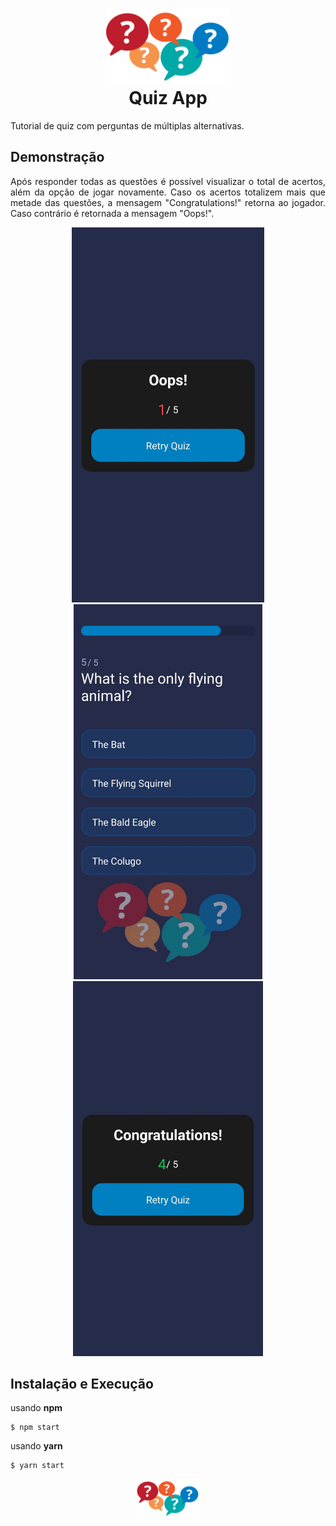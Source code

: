 <h1 align="center">
<img src="/app/assets/images/questions.png" width="200"/><br />
Quiz App
</h1>

<p>Tutorial de quiz com perguntas de múltiplas alternativas.</p>
<p>

## Demonstração

<p align="justify">Após responder todas as questões é possível visualizar o total de acertos, além da opção de jogar novamente. Caso os acertos totalizem mais que metade das questões, a mensagem "Congratulations!" retorna ao jogador. Caso contrário é retornada a mensagem "Oops!".</p>
<p align="center"> 
<img src="/demo/ops.demo.jpg" height="600px"/>
<img src="/demo/video.demo.gif" height="600px"/>
<img src="/demo/congrat.demo.jpg" height="600px"/>
</p>

## Instalação e Execução

usando **npm**
```
$ npm start
```

usando **yarn**
```bash
$ yarn start
```

<p align="center"><img src="/app/assets/images/questions.png" width="100"/></p>
